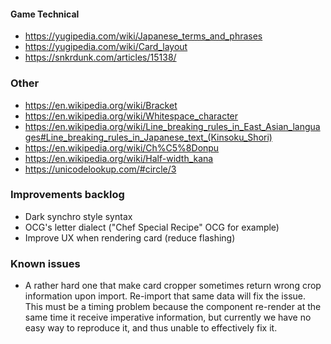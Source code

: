 #### Game Technical
* <https://yugipedia.com/wiki/Japanese_terms_and_phrases>
* <https://yugipedia.com/wiki/Card_layout>
* <https://snkrdunk.com/articles/15138/>

### Other
* <https://en.wikipedia.org/wiki/Bracket>
* <https://en.wikipedia.org/wiki/Whitespace_character>
* <https://en.wikipedia.org/wiki/Line_breaking_rules_in_East_Asian_languages#Line_breaking_rules_in_Japanese_text_(Kinsoku_Shori)>
* <https://en.wikipedia.org/wiki/Ch%C5%8Donpu>
* <https://en.wikipedia.org/wiki/Half-width_kana>
* <https://unicodelookup.com/#circle/3>

### Improvements backlog

* Dark synchro style syntax
* OCG's letter dialect ("Chef Special Recipe" OCG for example)
* Improve UX when rendering card (reduce flashing)

### Known issues

* A rather hard one that make card cropper sometimes return wrong crop information upon import. Re-import that same data will fix the issue. This must be a timing problem because the component re-render at the same time it receive imperative information, but currently we have no easy way to reproduce it, and thus unable to effectively fix it.